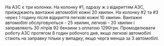 На АЗС є три колонки. На колонку #1, одразу ж з відкриттям АЗС, приїжджають вантажні автомобілі кожні 20 хвилин. На колонку #2 та #3 через 1 годину після відкриття легкові кожні 10 хвилин. Вантажні автомобілі обслуговуються - 25 хвилин, легкові - 20 хвилин і заправляють 30 літрів 92 бензини з оплатою 1290грн. Промоделювати роботу АЗС протягом 8 годин робочого дня, якщо легкові автомобілі стають на заправку тільки у випадку, якщо черга менша за 3 автомобілі.
